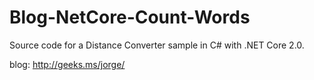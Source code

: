 # Blog-NetCore-Count-Words
Source code for a Distance Converter sample in C# with .NET Core 2.0.

blog: http://geeks.ms/jorge/
